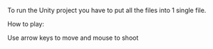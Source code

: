 To run the Unity project you have to put all the files into 1 single file.






How to play:

Use arrow keys to move and mouse to shoot
